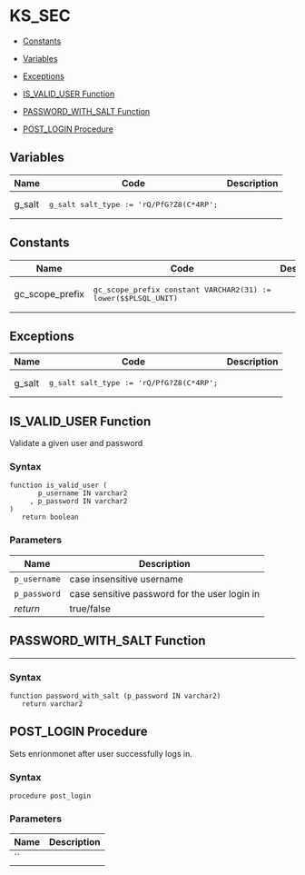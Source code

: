 # KS_SEC



- [Constants](#constants)

- [Variables](#variables)

- [Exceptions](#exceptions)

- [IS_VALID_USER Function](#is_valid_user)
- [PASSWORD_WITH_SALT Function](#password_with_salt)
- [POST_LOGIN Procedure](#post_login)



## Variables<a name="variables"></a>

Name | Code | Description
--- | --- | ---
g_salt | <pre>g_salt salt_type := 'rQ/PfG?Z8(C*4RP';</pre> | 

## Constants<a name="constants"></a>

Name | Code | Description
--- | --- | ---
gc_scope_prefix | <pre>gc_scope_prefix constant VARCHAR2(31) := lower($$PLSQL_UNIT) || '.';</pre> | Standard logger package name

## Exceptions<a name="exceptions"></a>

Name | Code | Description
--- | --- | ---
g_salt | <pre>g_salt salt_type := 'rQ/PfG?Z8(C*4RP';</pre> | 




 
## IS_VALID_USER Function<a name="is_valid_user"></a>


<p>
<p>Validate a given user and password</p>
</p>

### Syntax
```plsql
function is_valid_user (
       p_username IN varchar2
     , p_password IN varchar2
)
   return boolean
```

### Parameters
Name | Description
--- | ---
`p_username` | case insensitive username
`p_password` | case sensitive password for the user login in
*return* | true/false
 
 





 
## PASSWORD_WITH_SALT Function<a name="password_with_salt"></a>


<p>
<hr>

</p>

### Syntax
```plsql
function password_with_salt (p_password IN varchar2)
   return varchar2
```

 





 
## POST_LOGIN Procedure<a name="post_login"></a>


<p>
<p>Sets enrionmonet after user successfully logs in.</p>
</p>

### Syntax
```plsql
procedure post_login
```

### Parameters
Name | Description
--- | ---
`` | 
 
 





 
